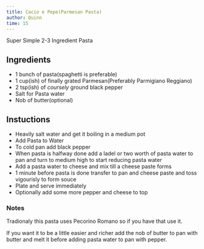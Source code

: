 ```yaml
---
title: Cacio e Pepe(Parmesan Pasta)
author: Quinn
time: 15
---
```


Super Simple 2-3 Ingredient Pasta

<section markdown="1">

## Ingredients

- 1 bunch of pasta(spaghetti is preferable)
- 1 cup(ish) of finally grated Parmesan(Preferably Parmigiano Reggiano)
- 2 tsp(ish) of *coursely* ground black pepper
- Salt for Pasta water
- Nob of butter(optional)

</section>

## Instuctions

- Heavily salt water and get it boiling in a medium pot
- Add Pasta to Water
- To cold pan add black pepper
- When pasta is halfway done add a ladel or two worth of pasta water to pan and turn to medium high to start reducing pasta water
- Add a pasta water to cheese and mix till a cheese paste forms
- 1 minute before pasta is done transfer to pan and cheese paste and toss vigourisly to form souce
- Plate and serve immediately
- Optionally add some more pepper and cheese to top

### Notes

Tradionaly this pasta uses Pecorino Romano so if you have that use it.

If you want it to be a little easier and richer add the nob of butter to pan with butter and melt it before adding pasta water to pan with pepper.
